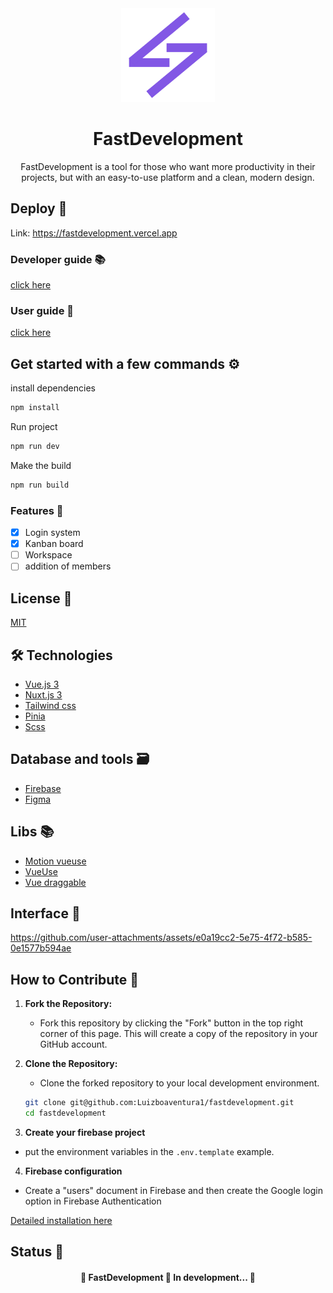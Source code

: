 <div align="center">
  <img src="./assets/logo-fastdevelopment.png" width="150">
</div>

<h1 align="center">FastDevelopment</h1>

<p align="center">FastDevelopment is a tool for those who want more productivity in their projects, but with an easy-to-use platform and a clean, modern design.</p>

## Deploy 🚀

Link: https://fastdevelopment.vercel.app

### Developer guide 📚

[click here](./docs/developer-guide)

### User guide 📖

[click here](./docs/user-guide/Introdution.md)

## Get started with a few commands ⚙️

install dependencies

```bash
npm install
```

Run project

```bash
npm run dev
```

Make the build

```bash
npm run build
```

### Features 🌟

- [x] Login system
- [x] Kanban board
- [ ] Workspace
- [ ] addition of members

## License 📜

[MIT](./LICENSE)

## 🛠 Technologies

- [Vue.js 3](https://vuejs.org)
- [Nuxt.js 3](https://nuxt.com)
- [Tailwind css](https://tailwindcss.com)
- [Pinia](https://pinia.vuejs.org)
- [Scss](https://sass-lang.com)

## Database and tools 🗃️

- [Firebase](https://firebase.google.com/?hl=pt-br)
- [Figma](www.figma.com)

## Libs 📚

- [Motion vueuse](https://motion.vueuse.org)
- [VueUse](https://vueuse.org)
- [Vue draggable](https://sortablejs.github.io/Vue.Draggable/#/simple)

## Interface 🎨

<p align="center">







https://github.com/user-attachments/assets/e0a19cc2-5e75-4f72-b585-0e1577b594ae



</p>

## How to Contribute 🚀

1. **Fork the Repository:**
   - Fork this repository by clicking the "Fork" button in the top right corner of this page. This will create a copy of the repository in your GitHub account.

2. **Clone the Repository:**
   - Clone the forked repository to your local development environment.

   ```bash
   git clone git@github.com:Luizboaventura1/fastdevelopment.git
   cd fastdevelopment

3. **Create your firebase project**
  - put the environment variables in the `.env.template` example.
  
4. **Firebase configuration**
  - Create a "users" document in Firebase and then create the Google login option in Firebase Authentication

[Detailed installation here](./docs//developer-guide/en-us/structure.md)

## Status 🚦

<h4 align="center"> 
	🚧  FastDevelopment 🚀 In development...  🚧
</h4>
